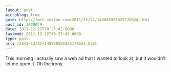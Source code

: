 ```yaml
---
layout: post
microblog: true
guid: http://twit.vmstan.com/2011/12/22/149888351825178624.html
post_id: 3039079
date: 2011-12-22T10:25:42-0600
lastmod: 2011-12-22T10:25:42-0600
type: post
url: /2011/12/22/149888351825178624.html
---
```

This morning I actually saw a web ad that I wanted to look at, but it wouldn't let me open it. Oh the irony.

